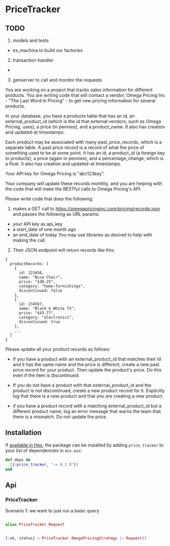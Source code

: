 # PriceTracker

## TODO

1. models and tests
  * ex_machina to build our factories
2. transaction handler
  *
3. genserver to call and monitor the requests

You are working on a project that tracks sales information 
for different products. You are writing code that will contact
a vendor, Omega Pricing Inc - "The Last Word In Pricing" - 
to get new pricing information for several products.

In your database, you have a products table that has an id, 
an external_product_id (which is the id that external vendors, 
such as Omega Pricing, uses), a price (in pennies), and a product_name.
It also has creation and updated-at timestamps.

Each product may be associated with many past_price_records, which is a
separate table. A past price record is a record of what the price of something
used to be at some point. It has an id, a product_id (a foreign key to products),
a price (again in pennies), and a percentage_change, which is a float. 
It also has creation and updated-at timestamps.

Your API key for Omega Pricing is "abc123key".

Your company will update these records monthly, and you are helping with the
code that will make the RESTful calls to Omega Pricing's API.

Please write code that does the following:

1) makes a GET call to https://omegapricinginc.com/pricing/records.json and passes the following as URL params:
  * your API key as api_key
  * a start_date of one month ago
  * an end_date of today
You may use libraries as desired to help with making the call.

2) Their JSON endpoint will return records like this:

```
{
  productRecords: [
    {
      id: 123456,
      name: "Nice Chair",
      price: "$30.25",
      category: "home-furnishings",
      discontinued: false
    },
    {
      id: 234567,
      name: "Black & White TV",
      price: "$43.77",
      category: "electronics",
      discontinued: true
    },
    ...
  ]
}

```

Please update all your product records as follows:

* If you have a product with an external_product_id that matches their id and
it has the same name and the price is different, create a new past price record 
for your product. Then update the product's price. Do this even if the item is discontinued.

* If you do not have a product with that external_product_id and the product is 
not discontinued, create a new product record for it. Explicitly log that there 
is a new product and that you are creating a new product.

* if you have a product record with a matching external_product_id 
but a different product name, log an error message that warns the team that 
there is a mismatch. Do not update the price.


## Installation

If [available in Hex](https://hex.pm/docs/publish), the package can be installed
by adding `price_tracker` to your list of dependencies in `mix.exs`:

```elixir
def deps do
  [{:price_tracker, "~> 0.1.0"}]
end
```

## Api

### PriceTracker

Scenario 1: we want to just run a basic query

```elixir

alias PriceTracker.Request


{:ok, status} = PriceTracker.OmegaPricingStrategy |> Request()


```

